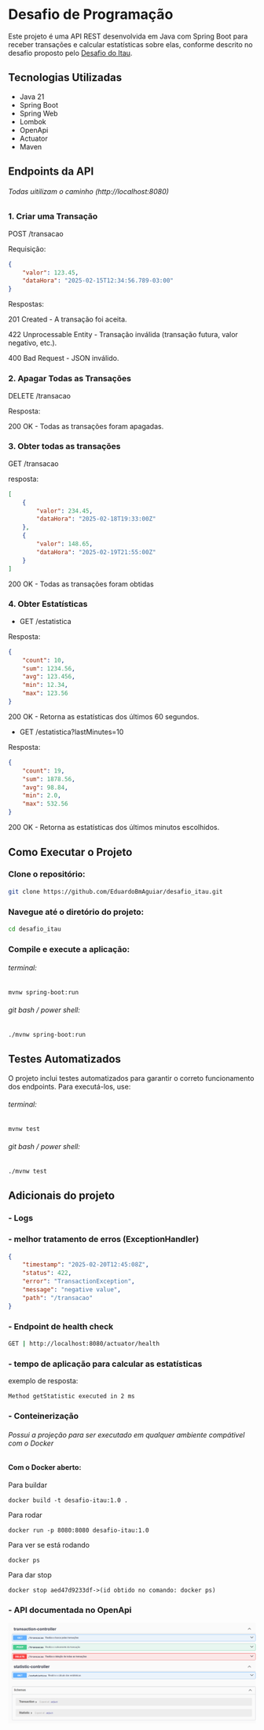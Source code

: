 # Desafio de Programação

Este projeto é uma API REST desenvolvida em Java com Spring Boot para receber transações e calcular estatísticas sobre elas, conforme descrito no desafio proposto pelo [Desafio do Itau](https://github.com/rafaellins-itau/desafio-itau-vaga-99-junior?tab=readme-ov-file).

## Tecnologias Utilizadas

- Java 21
- Spring Boot
- Spring Web
- Lombok 
- OpenApi
- Actuator
- Maven

## Endpoints da API
###### Todas uitilizam o caminho (http://localhost:8080)
### 1. Criar uma Transação

POST /transacao

Requisição:

```json
{
    "valor": 123.45,
    "dataHora": "2025-02-15T12:34:56.789-03:00"
}
```

Respostas:

201 Created - A transação foi aceita.

422 Unprocessable Entity - Transação inválida (transação futura, valor negativo, etc.).

400 Bad Request - JSON inválido.


### 2. Apagar Todas as Transações

DELETE /transacao

Resposta:

200 OK - Todas as transações foram apagadas.


### 3. Obter todas as transações

GET /transacao

resposta:

````json
[
    {
        "valor": 234.45,
        "dataHora": "2025-02-18T19:33:00Z"
    },
    {
        "valor": 148.65,
        "dataHora": "2025-02-19T21:55:00Z"
    }
]
````

200 OK - Todas as transações foram obtidas

### 4. Obter Estatísticas

- GET /estatistica

Resposta:

```json
{
    "count": 10,
    "sum": 1234.56,
    "avg": 123.456,
    "min": 12.34,
    "max": 123.56
}
```

200 OK - Retorna as estatísticas dos últimos 60 segundos.

- GET /estatistica?lastMinutes=10

Resposta:

```json
{
    "count": 19,
    "sum": 1878.56,
    "avg": 98.84,
    "min": 2.0,
    "max": 532.56
}
```

200 OK - Retorna as estatísticas dos últimos minutos escolhidos.

## Como Executar o Projeto

### Clone o repositório:

```bash
git clone https://github.com/EduardoBmAguiar/desafio_itau.git
```

### Navegue até o diretório do projeto:

````bash
cd desafio_itau
````

### Compile e execute a aplicação:
###### terminal:
````bash
mvnw spring-boot:run
````
###### git bash / power shell:
````bash
./mvnw spring-boot:run
````

## Testes Automatizados

O projeto inclui testes automatizados para garantir o correto funcionamento dos endpoints. Para executá-los, use:
###### terminal:
````bash
mvnw test
````
###### git bash / power shell:
````bash
./mvnw test
````

## Adicionais do projeto

### - Logs

### - melhor tratamento de erros (ExceptionHandler)
````json
{
    "timestamp": "2025-02-20T12:45:08Z",
    "status": 422,
    "error": "TransactionException",
    "message": "negative value",
    "path": "/transacao"
}
````

### - Endpoint de health check
````bash
GET | http://localhost:8080/actuator/health
````

### - tempo de aplicação para calcular as estatísticas
exemplo de resposta: 
````
Method getStatistic executed in 2 ms
````

### - Conteinerização
###### Possui a projeção para ser executado em qualquer ambiente compátivel com o Docker
#### Com o Docker aberto:
Para buildar
````docker
docker build -t desafio-itau:1.0 .
````

Para rodar
```docker
docker run -p 8080:8080 desafio-itau:1.0
```

Para ver se está rodando
```docker
docker ps
```

Para dar stop

```docker
docker stop aed47d9233df->(id obtido no comando: docker ps)
```

### - API documentada no OpenApi
![documentação](https://github.com/EduardoBmAguiar/assets/blob/main/swagger%20desafio-itau.png) 





















